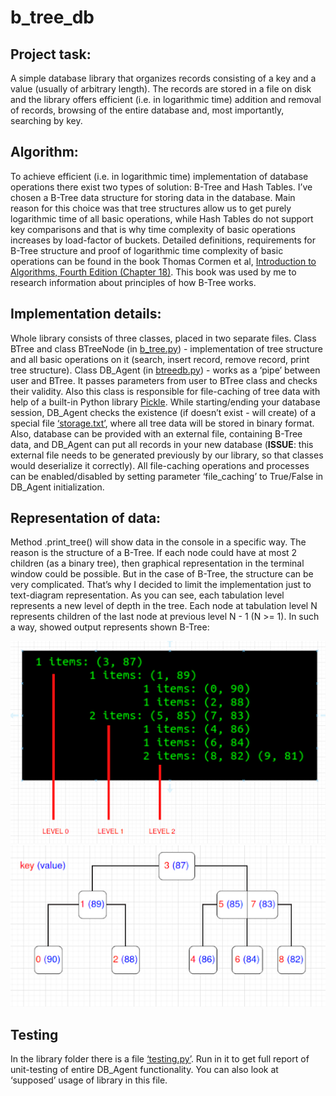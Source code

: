 # b_tree_db

## Project task:

A simple database library that organizes records consisting of a key and a value (usually of arbitrary length). The records are stored in a file on disk
and the library offers efficient (i.e. in logarithmic time) addition and removal of records, browsing of the entire database and, most importantly,
searching by key.

## Algorithm:

To achieve efficient (i.e. in logarithmic time) implementation of database operations there exist two types of solution: B-Tree and Hash Tables. I’ve
chosen a B-Tree data structure for storing data in the database. Main reason for this choice was that tree structures allow us to get purely logarithmic
time of all basic operations, while Hash Tables do not support key comparisons and that is why time complexity of basic operations increases by load-factor
of buckets. Detailed definitions, requirements for B-Tree structure and proof of logarithmic time complexity of basic operations can be found in the book
Thomas Cormen et al, [Introduction to Algorithms, Fourth Edition (Chapter 18)](https://mitpress.mit.edu/9780262046305/introduction-to-algorithms/). This book was used by me to research information about principles of how
B-Tree works.

## Implementation details:

Whole library consists of three classes, placed in two separate files. Class BTree and class BTreeNode (in [b_tree.py](https://github.com/stormy131/b_tree_db/blob/main/b_tree.py)) - implementation of tree structure and all basic operations on it (search, insert record, remove record, print tree structure). Class DB_Agent (in [btreedb.py](https://github.com/stormy131/b_tree_db/blob/main/btreedb.py)) - works as a ‘pipe’ between user and BTree. It passes parameters from user to BTree class and checks their validity. Also this class is responsible for file-caching of tree data with help of a built-in Python library [Pickle](https://docs.python.org/3/library/pickle.html). While starting/ending your database session, DB_Agent checks the existence (if doesn’t exist - will create) of a special file <u>‘storage.txt’</u>, where all tree data will be stored in binary format. Also, database can be provided with an external file, containing B-Tree data, and DB_Agent can put all records in your new database (<b>ISSUE</b>: this external file needs to be generated previously by our library, so that classes would deserialize it correctly). All file-caching operations and processes can be enabled/disabled by setting parameter ‘file_caching’ to True/False in DB_Agent initialization. 

## Representation of data:

Method .print_tree() will show data in the console in a specific way. The reason is the structure of a B-Tree. If each node could have at most 2 children (as a binary tree), then graphical representation in the terminal window could be possible. But in the case of B-Tree, the structure can be very complicated. That’s why I decided to limit the implementation just to text-diagram representation. As you can see, each tabulation level represents a new level of depth in the tree. Each node at tabulation level N represents children of the last node at previous level N - 1 (N >= 1). In such a way, showed output represents shown B-Tree: 

![OUTPUT](output.png) ![DIAGRAM](diagram.png)

## Testing

In the library folder there is a file [‘testing.py’](https://github.com/stormy131/b_tree_db/blob/main/testing.py). Run in it to get full report of unit-testing of entire DB_Agent functionality. You can also look at ‘supposed’ usage of library in this file.

